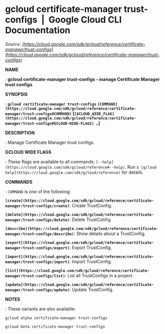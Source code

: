 # gcloud certificate-manager trust-configs  |  Google Cloud CLI Documentation

*Source: [https://cloud.google.com/sdk/gcloud/reference/certificate-manager/trust-configs](https://cloud.google.com/sdk/gcloud/reference/certificate-manager/trust-configs)*

**NAME**

: **gcloud certificate-manager trust-configs - manage Certificate Manager trust configs**

**SYNOPSIS**

: **`gcloud certificate-manager trust-configs` `[COMMAND](https://cloud.google.com/sdk/gcloud/reference/certificate-manager/trust-configs#COMMAND)` [`[GCLOUD_WIDE_FLAG](https://cloud.google.com/sdk/gcloud/reference/certificate-manager/trust-configs#GCLOUD-WIDE-FLAGS) …`]**

**DESCRIPTION**

: Manage Certificate Manager trust configs.

**GCLOUD WIDE FLAGS**

: These flags are available to all commands: `[--help](https://cloud.google.com/sdk/gcloud/reference#--help)`.
Run `$ [gcloud help](https://cloud.google.com/sdk/gcloud/reference)` for details.

**COMMANDS**

: ``COMMAND`` is one of the following:

**`[create](https://cloud.google.com/sdk/gcloud/reference/certificate-manager/trust-configs/create)`**:
Create TrustConfig.

**`[delete](https://cloud.google.com/sdk/gcloud/reference/certificate-manager/trust-configs/delete)`**:
Delete TrustConfig.

**`[describe](https://cloud.google.com/sdk/gcloud/reference/certificate-manager/trust-configs/describe)`**:
Show details about a TrustConfig.

**`[export](https://cloud.google.com/sdk/gcloud/reference/certificate-manager/trust-configs/export)`**:
Export TrustConfig.

**`[import](https://cloud.google.com/sdk/gcloud/reference/certificate-manager/trust-configs/import)`**:
Import TrustConfig.

**`[list](https://cloud.google.com/sdk/gcloud/reference/certificate-manager/trust-configs/list)`**:
List all TrustConfigs in a project.

**`[update](https://cloud.google.com/sdk/gcloud/reference/certificate-manager/trust-configs/update)`**:
Update TrustConfig.

**NOTES**

: These variants are also available:

```
gcloud alpha certificate-manager trust-configs
```

```
gcloud beta certificate-manager trust-configs
```